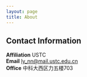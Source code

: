 ```yaml
---
layout: page
title: About
---
```


## Contact Information  
**Affiliation** USTC  
**Email** ly_nn@mail.ustc.edu.cn  
**Office** 中科大西区力五楼703  
